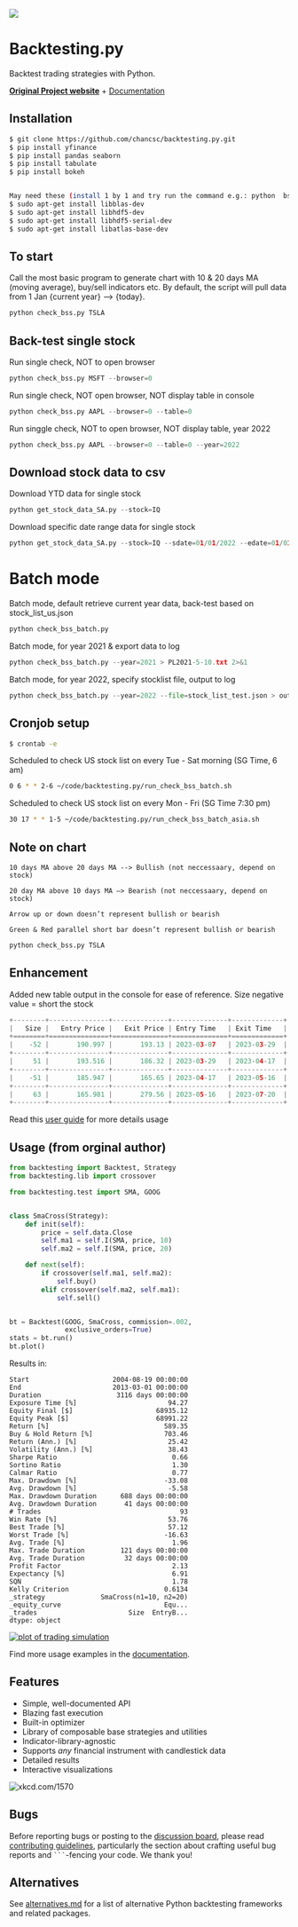 [![](https://i.imgur.com/E8Kj69Y.png)](https://kernc.github.io/backtesting.py/)

Backtesting.py
==============

Backtest trading strategies with Python.

[**Original Project website**](https://kernc.github.io/backtesting.py) + [Documentation]

[Documentation]: https://kernc.github.io/backtesting.py/doc/backtesting/


Installation
------------

```bash
$ git clone https://github.com/chancsc/backtesting.py.git
$ pip install yfinance
$ pip install pandas seaborn
$ pip install tabulate
$ pip install bokeh


May need these (install 1 by 1 and try run the command e.g.: python  bss_1.py CPNG 3 10 
$ sudo apt-get install libblas-dev
$ sudo apt-get install libhdf5-dev
$ sudo apt-get install libhdf5-serial-dev
$ sudo apt-get install libatlas-base-dev
```

To start
--------
Call the most basic program to generate chart with 10 & 20 days MA (moving average), buy/sell indicators etc.
   By default, the script will pull data from 1 Jan {current year} --> {today}.

```python
python check_bss.py TSLA
```

Back-test single stock
----------------------

Run single check, NOT to open browser

```python
python check_bss.py MSFT --browser=0
```

Run single check, NOT open browser, NOT display table in console

```python
python check_bss.py AAPL --browser=0 --table=0
```

Run singgle check, NOT to open browser, NOT display table, year 2022

```python
python check_bss.py AAPL --browser=0 --table=0 --year=2022
```

Download stock data to csv
---------------------------

Download YTD data for single stock

```python
python get_stock_data_SA.py --stock=IQ
```

Download specific date range data for single stock

```python
python get_stock_data_SA.py --stock=IQ --sdate=01/01/2022 --edate=01/01/2023
```

Batch mode
==========

Batch mode, default retrieve current year data, back-test based on stock_list_us.json 

```python
python check_bss_batch.py
```

Batch mode, for year 2021 & export data to log

```python
python check_bss_batch.py --year=2021 > PL2021-5-10.txt 2>&1
```

Batch mode, for year 2022, specify stocklist file, output to log

```python
python check_bss_batch.py --year=2022 --file=stock_list_test.json > output.txt 2>&1
```



Cronjob setup
--------------

```bash
$ crontab -e
```

Scheduled to check US stock list on every Tue - Sat morning (SG Time, 6 am)

```bash
0 6 * * 2-6 ~/code/backtesting.py/run_check_bss_batch.sh
```

Scheduled to check US stock list on every Mon - Fri (SG Time 7:30 pm)

```bash
30 17 * * 1-5 ~/code/backtesting.py/run_check_bss_batch_asia.sh
```


Note on chart
-------------
    
    10 days MA above 20 days MA --> Bullish (not neccessaary, depend on stock)
    
    20 day MA above 10 days MA —> Bearish (not neccessaary, depend on stock)
    
    Arrow up or down doesn’t represent bullish or bearish
    
    Green & Red parallel short bar doesn’t represent bullish or bearish

```python
python check_bss.py TSLA
```

Enhancement
-----------
Added new table output in the console for ease of reference.
   Size negative value = short the stock

```python
+--------+---------------+--------------+--------------+-------------+
|   Size |   Entry Price |   Exit Price | Entry Time   | Exit Time   |
+========+===============+==============+==============+=============+
|    -52 |       190.997 |       193.13 | 2023-03-07   | 2023-03-29  |
+--------+---------------+--------------+--------------+-------------+
|     51 |       193.516 |       186.32 | 2023-03-29   | 2023-04-17  |
+--------+---------------+--------------+--------------+-------------+
|    -51 |       185.947 |       165.65 | 2023-04-17   | 2023-05-16  |
+--------+---------------+--------------+--------------+-------------+
|     63 |       165.981 |       279.56 | 2023-05-16   | 2023-07-20  |
+--------+---------------+--------------+--------------+-------------+
```


Read this [user guide](https://github.com/chancsc/backtesting.py/blob/master/doc/examples/Quick%20Start%20User%20Guide.ipynb) for more details usage


Usage (from orginal author)
-----
```python
from backtesting import Backtest, Strategy
from backtesting.lib import crossover

from backtesting.test import SMA, GOOG


class SmaCross(Strategy):
    def init(self):
        price = self.data.Close
        self.ma1 = self.I(SMA, price, 10)
        self.ma2 = self.I(SMA, price, 20)

    def next(self):
        if crossover(self.ma1, self.ma2):
            self.buy()
        elif crossover(self.ma2, self.ma1):
            self.sell()


bt = Backtest(GOOG, SmaCross, commission=.002,
              exclusive_orders=True)
stats = bt.run()
bt.plot()
```

Results in:

```text
Start                     2004-08-19 00:00:00
End                       2013-03-01 00:00:00
Duration                   3116 days 00:00:00
Exposure Time [%]                       94.27
Equity Final [$]                     68935.12
Equity Peak [$]                      68991.22
Return [%]                             589.35
Buy & Hold Return [%]                  703.46
Return (Ann.) [%]                       25.42
Volatility (Ann.) [%]                   38.43
Sharpe Ratio                             0.66
Sortino Ratio                            1.30
Calmar Ratio                             0.77
Max. Drawdown [%]                      -33.08
Avg. Drawdown [%]                       -5.58
Max. Drawdown Duration      688 days 00:00:00
Avg. Drawdown Duration       41 days 00:00:00
# Trades                                   93
Win Rate [%]                            53.76
Best Trade [%]                          57.12
Worst Trade [%]                        -16.63
Avg. Trade [%]                           1.96
Max. Trade Duration         121 days 00:00:00
Avg. Trade Duration          32 days 00:00:00
Profit Factor                            2.13
Expectancy [%]                           6.91
SQN                                      1.78
Kelly Criterion                        0.6134
_strategy              SmaCross(n1=10, n2=20)
_equity_curve                          Equ...
_trades                       Size  EntryB...
dtype: object
```
[![plot of trading simulation](https://i.imgur.com/xRFNHfg.png)](https://kernc.github.io/backtesting.py/#example)

Find more usage examples in the [documentation].


Features
--------
* Simple, well-documented API
* Blazing fast execution
* Built-in optimizer
* Library of composable base strategies and utilities
* Indicator-library-agnostic
* Supports _any_ financial instrument with candlestick data
* Detailed results
* Interactive visualizations

![xkcd.com/1570](https://imgs.xkcd.com/comics/engineer_syllogism.png)


Bugs
----
Before reporting bugs or posting to the
[discussion board](https://github.com/kernc/backtesting.py/discussions),
please read [contributing guidelines](CONTRIBUTING.md), particularly the section
about crafting useful bug reports and ```` ``` ````-fencing your code. We thank you!


Alternatives
------------
See [alternatives.md] for a list of alternative Python
backtesting frameworks and related packages.

[alternatives.md]: https://github.com/kernc/backtesting.py/blob/master/doc/alternatives.md
